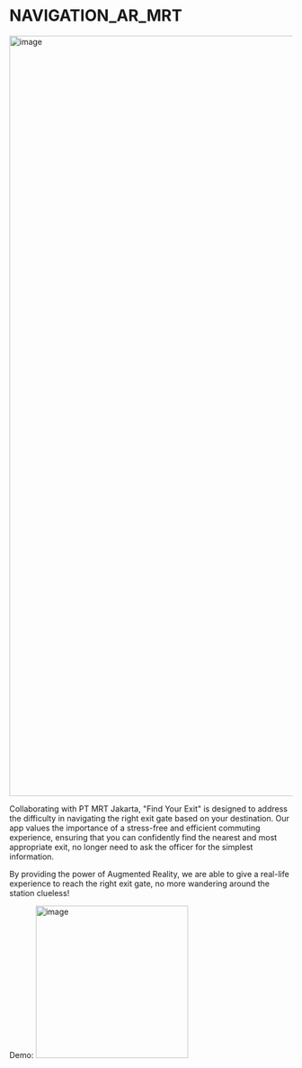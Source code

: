 # NAVIGATION_AR_MRT

<img width="1352" alt="image" src="https://github.com/ahmedamedfz/NAVIGATION_AR_MRT/assets/113997923/91e17876-74b6-47e6-9ef2-206c6b3345d0">

Collaborating with PT MRT Jakarta, "Find Your Exit" is designed to address the difficulty in navigating the right exit gate based on your destination. Our app values the importance of a stress-free and efficient commuting experience, ensuring that you can confidently find the nearest and most appropriate exit, no longer need to ask the officer for the simplest information.

By providing the power of Augmented Reality, we are able to give a real-life experience to reach the right exit gate, no more wandering around the station clueless!

Demo:
<img width="271" alt="image" src="https://github.com/ahmedamedfz/NAVIGATION_AR_MRT/assets/113997923/b04c9791-792a-4c9f-82fd-5d1f15b0c90e">
